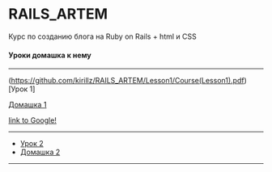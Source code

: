 # RAILS_ARTEM


Курс по созданию блога на Ruby on Rails  + html и CSS


#### Уроки домашка к нему
---

(https://github.com/kirillz/RAILS_ARTEM/Lesson1/Course(Lesson1).pdf)[Урок 1]

[Домашка 1](https://github.com/kirillz/RAILS_ARTEM/Lesson1/index.html)

[link to Google!](http://google.com)

---
+  [Урок 2](https://github.com/kirillz/RAILS_ARTEM/Lesson2/Course(Lesson2).pdf)
+  [Домашка 2](https://github.com/kirillz/RAILS_ARTEM/Lesson2/index.html)
---
